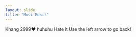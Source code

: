 ```yaml
---
layout: slide
title: "Mosi Mosi!"
---
```

Khang 2999❤️ huhuhu Hate it
Use the left arrow to go back!
